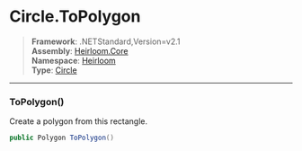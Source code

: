 # Circle.ToPolygon

> **Framework**: .NETStandard,Version=v2.1  
> **Assembly**: [Heirloom.Core][0]  
> **Namespace**: [Heirloom][0]  
> **Type**: [Circle][1]

--------------------------------------------------------------------------------

### ToPolygon()

Create a polygon from this rectangle.

```cs
public Polygon ToPolygon()
```

[0]: ../Heirloom.Core.md
[1]: Heirloom.Circle.md
